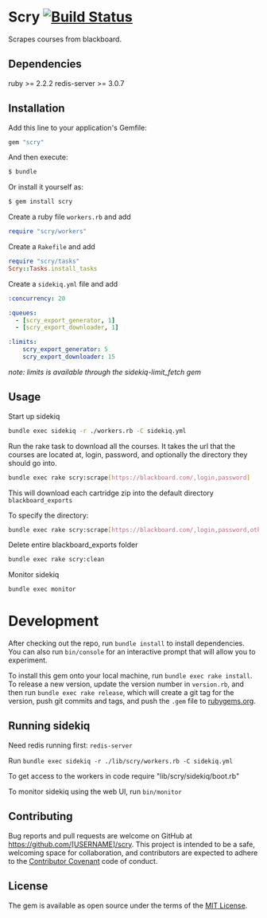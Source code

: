 # Scry [![Build Status](https://travis-ci.org/atomicjolt/scry.svg?branch=master)](https://travis-ci.org/atomicjolt/scry)

Scrapes courses from blackboard.

## Dependencies
ruby >= 2.2.2
redis-server >= 3.0.7

## Installation

Add this line to your application's Gemfile:

```ruby
gem "scry"
```

And then execute:
```sh
$ bundle
```

Or install it yourself as:
```sh
$ gem install scry
```

Create a ruby file `workers.rb` and add
```ruby
require "scry/workers"
```

Create a `Rakefile` and add
```ruby
require "scry/tasks"
Scry::Tasks.install_tasks
```

Create a `sidekiq.yml` file and add
```yml
:concurrency: 20

:queues:
  - [scry_export_generator, 1]
  - [scry_export_downloader, 1]

:limits:
    scry_export_generator: 5
    scry_export_downloader: 15
```
_note: limits is available through the sidekiq-limit_fetch gem_

## Usage

Start up sidekiq
```sh
bundle exec sidekiq -r ./workers.rb -C sidekiq.yml
```

Run the rake task to download all the courses.
It takes the url that the courses are located at, login, password, and optionally the directory they should go into.
```sh
bundle exec rake scry:scrape[https://blackboard.com/,login,password]
```
This will download each cartridge zip into the default directory `blackboard_exports`

To specify the directory:
```sh
bundle exec rake scry:scrape[https://blackboard.com/,login,password,other_dir]
```

Delete entire blackboard_exports folder
```sh
bundle exec rake scry:clean
```

Monitor sidekiq
```sh
bundle exec monitor
```

# Development

After checking out the repo, run `bundle install` to install dependencies. You can also run `bin/console` for an interactive prompt that will allow you to experiment.

To install this gem onto your local machine, run `bundle exec rake install`. To release a new version, update the version number in `version.rb`, and then run `bundle exec rake release`, which will create a git tag for the version, push git commits and tags, and push the `.gem` file to [rubygems.org](https://rubygems.org).

## Running sidekiq

Need redis running first: `redis-server`

Run `bundle exec sidekiq -r ./lib/scry/workers.rb -C sidekiq.yml`

To get access to the workers in code require "lib/scry/sidekiq/boot.rb"

To monitor sidekiq using the web UI, run `bin/monitor`

## Contributing

Bug reports and pull requests are welcome on GitHub at https://github.com/[USERNAME]/scry. This project is intended to be a safe, welcoming space for collaboration, and contributors are expected to adhere to the [Contributor Covenant](http://contributor-covenant.org) code of conduct.


## License

The gem is available as open source under the terms of the [MIT License](http://opensource.org/licenses/MIT).
